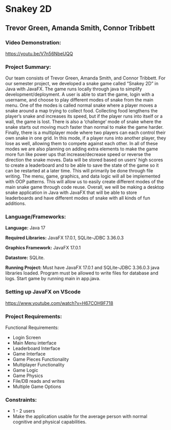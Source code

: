 #  Snakey 2D #
## Trevor Green, Amanda Smith, Connor Tribbett ##

### Video Demonstration: ### 
https://youtu.be/V7n56NbeUQQ

### Project Summary: ###
Our team consists of Trevor Green, Amanda Smith, and Connor Tribbett. For our semester project, we developed a snake game called “Snakey 2D” in Java with JavaFX. The game runs locally through java to simplify development/deployment. A user is able to start the game, login with a username, and choose to play different modes of snake from the main menu. One of the modes is called normal snake where a player moves a snake around a map trying to collect food. Collecting food lengthens the player’s snake and increases its speed, but if the player runs into itself or a wall, the game is lost. There is also a ‘challenge’ mode of snake where the snake starts out moving much faster than normal to make the game harder. Finally, there is a multiplayer mode where two players can each control their own snake in one grid. In this mode, if a player runs into another player, they lose as well, allowing them to compete against each other. In all of these modes we are also planning on adding extra elements to make the game more fun like power ups that increase/decrease speed or reverse the direction the snake moves. Data will be stored based on users’ high scores to create a leaderboard and to be able to save the state of the game so it can be restarted at a later time. This will primarily be done through file writing. The menu, game, graphics, and data logic will all be implemented with OOP patterns. This will allow us to easily create different modes of the main snake game through code reuse. Overall, we will be making a desktop snake application in Java with JavaFX that will be able to store leaderboards and have different modes of snake with all kinds of fun additions.

### Language/Frameworks: ###

**Language:** Java 17

**Required Libraries:** JavaFX 17.0.1, SQLite-JDBC 3.36.0.3

**Graphics Framework:** JavaFX 17.0.1

**Datastore:** SQLite.

**Running Project:** Must have JavaFX 17.0.1 and SQLite-JDBC 3.36.0.3 java libraries loaded. Program must be allowed to write files for database and logs. Start game by running main in app.java.

### Setting up JavaFX on VScode ###
https://www.youtube.com/watch?v=H67COH9F718

### Project Requirements: ###
Functional Requirements:
 * Login Screen
 * Main Menu interface
* Leaderboard Interface
* Game Interface
* Game Pieces Functionality
* Multiplayer Functionality
* Game Logic 
* Game Physics
* File/DB reads and writes
* Multiple Game Options

### Constraints: ###
* 1 - 2 users 
* Make the application usable for the average person with normal cognitive and physical capabilities.


